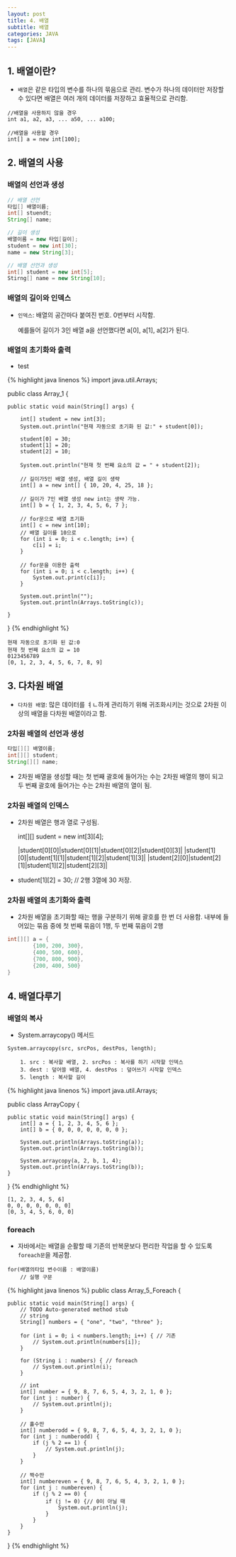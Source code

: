 ```yaml
---
layout: post
title: 4. 배열
subtitle: 배열
categories: JAVA
tags: [JAVA]
---
```


## 1. 배열이란?

- `배열`은 같은 타입의 변수를 하나의 묶음으로 관리. 변수가 하나의 데이터만 저장할 수 있다면 배열은 여러 개의 데이터를 저장하고 효율적으로 관리함.

``` 예제
//배열을 사용하지 않을 경우
int a1, a2, a3, ... a50, ... a100;

//배열을 사용할 경우
int[] a = new int[100];
```

## 2. 배열의 사용

### 배열의 선언과 생성

``` java
// 배열 선언
타입[] 배열이름;
int[] stuendt;
String[] name;

// 길이 생성
배열이름 = new 타입[길이];
student = new int[30];
name = new String[3];

// 배열 선언과 생성
int[] student = new int[5];
Stirng[] name = new String[10];
```

### 배열의 길이와 인덱스

- `인덱스`: 배열의 공간마다 붙여진 번호. 0번부터 시작함.

  예를들어 길이가 3인 배열 a을 선언했다면 a[0], a[1], a[2]가 된다.

### 배열의 초기화와 출력

 - test
  
{% highlight java linenos %}
import java.util.Arrays;

public class Array_1 {

	public static void main(String[] args) {

		int[] student = new int[3];
		System.out.println("현재 자동으로 초기화 된 값:" + student[0]);

		student[0] = 30;
		student[1] = 20;
		student[2] = 10;

		System.out.println("현재 첫 번째 요소의 값 = " + student[2]);

		// 길이가5인 배열 생성, 배열 길이 생략
		int[] a = new int[] { 10, 20, 4, 25, 18 };

		// 길이가 7인 배열 생성 new int는 생략 가능.
		int[] b = { 1, 2, 3, 4, 5, 6, 7 };

		// for문으로 배열 초기화
		int[] c = new int[10];
		// 배열 길이를 10으로
		for (int i = 0; i < c.length; i++) {
			c[i] = i;
		}

		// for문을 이용한 출력
		for (int i = 0; i < c.length; i++) {
			System.out.print(c[i]);
		}

		System.out.println("");
		System.out.println(Arrays.toString(c));

	}

}
{% endhighlight %}

``` 실행결과
현재 자동으로 초기화 된 값:0
현재 첫 번째 요소의 값 = 10
0123456789
[0, 1, 2, 3, 4, 5, 6, 7, 8, 9]
```

## 3. 다차원 배열

- `다차원 배열`: 많은 데이터를 ㅕㄴ하게 관리하기 위해 귀조화시키는 것으로 2차원 이상의 배열을 다차원 배열이라고 함.

### 2차원 배열의 선언과 생성

``` java
타입[][] 배열이름;
int[][] student;
String[][] name;
```

- 2차원 배열을 생성할 때는 첫 번째 괄호에 들어가는 수는 2차원 배열의 행이 되고 두 번째 괄호에 들어가는 수는 2차원 배열의 열이 됨.

### 2차원 배열의 인덱스

- 2차원 배열은 행과 열로 구성됨.

  int[][] sudent = new int[3][4];

  |student[0][0]|student[0][1]|student[0][2]|student[0][3]|
  |student[1][0]|student[1][1]|student[1][2]|student[1][3]|
  |student[2][0]|student[2][1]|student[1][2]|student[2][3]|

- student[1][2] = 30; // 2행 3열에 30 저장.

### 2차원 배열의 초기화와 출력

- 2차원 배열을 초기화할 때는 행을 구분하기 위해 괄호를 한 번 더 사용함. 내부에 들어있는 묶음 중에 첫 번째 묶음이 1행, 두 번째 묶음이 2행

``` java
int[][] a = {
		{100, 200, 300},
		{400, 500, 600},
		{700, 800, 900},
		{200, 400, 500}
}
```

## 4. 배열다루기

### 배열의 복사

- System.arraycopy() 메서드

``` 
System.arraycopy(src, srcPos, destPos, length);

	1. src : 복사할 배열, 2. srcPos : 복사를 하기 시작할 인덱스
	3. dest : 덮어쓸 배열, 4. destPos : 덮어쓰기 시작할 인덱스
	5. length : 복사할 길이
```

{% highlight java linenos %}
import java.util.Arrays;

public class ArrayCopy {

	public static void main(String[] args) {
		int[] a = { 1, 2, 3, 4, 5, 6 };
		int[] b = { 0, 0, 0, 0, 0, 0, 0 };

		System.out.println(Arrays.toString(a));
		System.out.println(Arrays.toString(b));

		System.arraycopy(a, 2, b, 1, 4);
		System.out.println(Arrays.toString(b));
	}

}
{% endhighlight %}

``` 실행결과
[1, 2, 3, 4, 5, 6]
0, 0, 0, 0, 0, 0, 0]
[0, 3, 4, 5, 6, 0, 0]
```

### foreach

- 자바에서는 배열을 순활할 때 기존의 반복문보다 편리한 작업을 할 수 있도록 `foreach문`을 제공함.

``` 예시
for(배열의타입 변수이름 : 배열이름)
	// 실행 구문
```

{% highlight java linenos %}
public class Array_5_Foreach {

	public static void main(String[] args) {
		// TODO Auto-generated method stub
		// string
		String[] numbers = { "one", "two", "three" };

		for (int i = 0; i < numbers.length; i++) { // 기존
			// System.out.println(numbers[i]);
		}

		for (String i : numbers) { // foreach
			// System.out.println(i);
		}

		// int
		int[] number = { 9, 8, 7, 6, 5, 4, 3, 2, 1, 0 };
		for (int j : number) {
			// System.out.println(j);
		}

		// 홀수만
		int[] numberodd = { 9, 8, 7, 6, 5, 4, 3, 2, 1, 0 };
		for (int j : numberodd) {
			if (j % 2 == 1) {
				// System.out.println(j);
			}
		}

		// 짝수만
		int[] numbereven = { 9, 8, 7, 6, 5, 4, 3, 2, 1, 0 };
		for (int j : numbereven) {
			if (j % 2 == 0) {
				if (j != 0) {// 0이 아닐 때
					System.out.println(j);
				}
			}
		}
	}

}
{% endhighlight %}